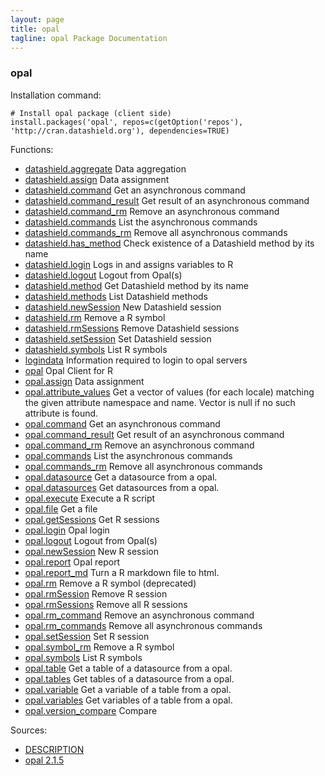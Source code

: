 ```yaml
---
layout: page
title: opal
tagline: opal Package Documentation
---
```



### opal

Installation command:

	# Install opal package (client side)
	install.packages('opal', repos=c(getOption('repos'), 'http://cran.datashield.org'), dependencies=TRUE)

Functions:


* [datashield.aggregate](datashield.aggregate.html) Data aggregation
* [datashield.assign](datashield.assign.html) Data assignment
* [datashield.command](datashield.command.html) Get an asynchronous command
* [datashield.command_result](datashield.command_result.html) Get result of an asynchronous command
* [datashield.command_rm](datashield.command_rm.html) Remove an asynchronous command
* [datashield.commands](datashield.commands.html) List the asynchronous commands
* [datashield.commands_rm](datashield.commands_rm.html) Remove all asynchronous commands
* [datashield.has_method](datashield.has_method.html) Check existence of a Datashield method by its name
* [datashield.login](datashield.login.html) Logs in and assigns variables to R
* [datashield.logout](datashield.logout.html) Logout from Opal(s)
* [datashield.method](datashield.method.html) Get Datashield method by its name
* [datashield.methods](datashield.methods.html) List Datashield methods
* [datashield.newSession](datashield.newSession.html) New Datashield session
* [datashield.rm](datashield.rm.html) Remove a R symbol
* [datashield.rmSessions](datashield.rmSessions.html) Remove Datashield sessions
* [datashield.setSession](datashield.setSession.html) Set Datashield session
* [datashield.symbols](datashield.symbols.html) List R symbols
* [logindata](logindata.html) Information required to login to opal servers
* [opal](opal.html) Opal Client for R
* [opal.assign](opal.assign.html) Data assignment
* [opal.attribute_values](opal.attribute_values.html) Get a vector of values (for each locale) matching the given attribute namespace and name. Vector is null if no such attribute is found.
* [opal.command](opal.command.html) Get an asynchronous command
* [opal.command_result](opal.command_result.html) Get result of an asynchronous command
* [opal.command_rm](opal.command_rm.html) Remove an asynchronous command
* [opal.commands](opal.commands.html) List the asynchronous commands
* [opal.commands_rm](opal.commands_rm.html) Remove all asynchronous commands
* [opal.datasource](opal.datasource.html) Get a datasource from a opal.
* [opal.datasources](opal.datasources.html) Get datasources from a opal.
* [opal.execute](opal.execute.html) Execute a R script
* [opal.file](opal.file.html) Get a file
* [opal.getSessions](opal.getSessions.html) Get R sessions
* [opal.login](opal.login.html) Opal login
* [opal.logout](opal.logout.html) Logout from Opal(s)
* [opal.newSession](opal.newSession.html) New R session
* [opal.report](opal.report.html) Opal report
* [opal.report_md](opal.report_md.html) Turn a R markdown file to html.
* [opal.rm](opal.rm.html) Remove a R symbol (deprecated)
* [opal.rmSession](opal.rmSession.html) Remove R session
* [opal.rmSessions](opal.rmSessions.html) Remove all R sessions
* [opal.rm_command](opal.rm_command.html) Remove an asynchronous command
* [opal.rm_commands](opal.rm_commands.html) Remove all asynchronous commands
* [opal.setSession](opal.setSession.html) Set R session
* [opal.symbol_rm](opal.symbol_rm.html) Remove a R symbol
* [opal.symbols](opal.symbols.html) List R symbols
* [opal.table](opal.table.html) Get a table of a datasource from a opal.
* [opal.tables](opal.tables.html) Get tables of a datasource from a opal.
* [opal.variable](opal.variable.html) Get a variable of a table from a opal.
* [opal.variables](opal.variables.html) Get variables of a table from a opal.
* [opal.version_compare](opal.version_compare.html) Compare

Sources:

* [DESCRIPTION](https://raw.github.com/datashield/opal/2.1.5/DESCRIPTION)
* [opal 2.1.5](https://github.com/datashield/opal/tree/2.1.5)
